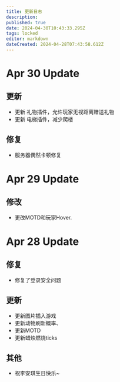 ```yaml
---
title: 更新日志
description: 
published: true
date: 2024-04-30T10:43:33.295Z
tags: locked
editor: markdown
dateCreated: 2024-04-28T07:43:58.612Z
---
```


# Apr 30 Update
## 更新
- 更新 礼物插件，允许玩家无视距离赠送礼物
- 更新 电梯插件，减少爬楼
## 修复
- 服务器偶然卡顿修复
# Apr 29 Update
## 修改
- 更改MOTD和玩家Hover.

# Apr 28 Update
## 修复
- 修复了登录安全问题
## 更新
- 更新图片插入游戏
- 更新动物刷新概率、
- 更新MOTD
- 更新蜡烛燃烧ticks
## 其他
- 祝李安琪生日快乐~
